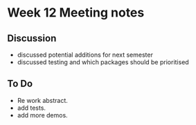 # Week 12 Meeting notes

## Discussion

- discussed potential additions for next semester
- discussed testing and which packages should be prioritised

## To Do

- Re work abstract.
- add tests.
- add more demos.
